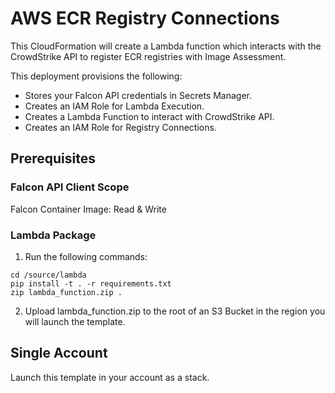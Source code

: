 # AWS ECR Registry Connections

This CloudFormation will create a Lambda function which interacts with the CrowdStrike API to register ECR registries with Image Assessment.

This deployment provisions the following:

- Stores your Falcon API credentials in Secrets Manager.
- Creates an IAM Role for Lambda Execution.
- Creates a Lambda Function to interact with CrowdStrike API.
- Creates an IAM Role for Registry Connections.

## Prerequisites

### Falcon API Client Scope
Falcon Container Image: Read & Write

### Lambda Package
1. Run the following commands:

```
cd /source/lambda
pip install -t . -r requirements.txt
zip lambda_function.zip .
```

2. Upload lambda_function.zip to the root of an S3 Bucket in the region you will launch the template.

## Single Account

Launch this template in your account as a stack.
